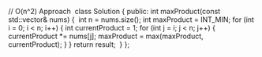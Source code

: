 // O(n^2) Approach
​
class Solution {
public:
int maxProduct(const std::vector<int>& nums) {
​
int n = nums.size();
int maxProduct = INT_MIN;
for (int i = 0; i < n; i++) {
int currentProduct = 1;
for (int j = i; j < n; j++) {
currentProduct *= nums[j];
maxProduct = max(maxProduct, currentProduct);
}
}
return result;
​
}
};